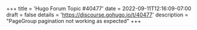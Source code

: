 +++
title = 'Hugo Forum Topic #40477'
date = 2022-09-11T12:16:09-07:00
draft = false
details = 'https://discourse.gohugo.io/t/40477'
description = "PageGroup pagination not working as expected"
+++

